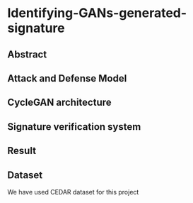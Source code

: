 # Identifying-GANs-generated-signature

## Abstract


## Attack and Defense Model

## CycleGAN architecture

## Signature verification system

## Result

## Dataset
We have used CEDAR dataset for this project
